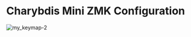 # Charybdis Mini ZMK Configuration
<img alt="my_keymap-2" src="https://github.com/user-attachments/assets/a24d2b4d-5489-4fb0-938b-f97833fe991f" />
